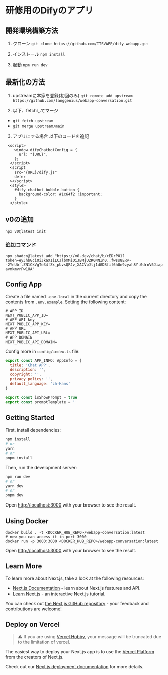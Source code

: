 # 研修用のDifyのアプリ

## 開発環境構築方法

1. クローン
`git clone https://github.com/ITSVAPP/dify-webapp.git`

1. インストール
`npm install`

1. 起動
`npm run dev`

## 最新化の方法

1. upstreamに本家を登録(初回のみ)
`git remote add upstream https://github.com/langgenius/webapp-conversation.git`

2. 以下、fetchしてマージ
- `git fetch upstream`
- `git merge upstream/main`

3. アプリにする場合
以下のコードを追記
```
 <script>
    window.difyChatbotConfig = {
      url: "{URL}",
    };
  </script>
  <script
    src="{URL}/dify.js"
    defer
  ></script>
  <style>
    #dify-chatbot-bubble-button {
      background-color: #1c64f2 !important;
    }
  </style>
```

## v0の追加

`npx v0@latest init`

### 追加コマンド

`npx shadcn@latest add "https://v0.dev/chat/b/cEDrPO1?token=eyJhbGciOiJkaXIiLCJlbmMiOiJBMjU2R0NNIn0..fwss8ERv--2YnUbf.ZN1CkVgTe34fZx_pUvsQPJv_XACVpJlj1dGDBfif6hUn9zyah8Y.0drnV6JiapavmkmvrFw1UA"`

## Config App
Create a file named `.env.local` in the current directory and copy the contents from `.env.example`. Setting the following content:
```
# APP ID
NEXT_PUBLIC_APP_ID=
# APP API key
NEXT_PUBLIC_APP_KEY=
# APP URL
NEXT_PUBLIC_API_URL=
# APP DOMAIN
NEXT_PUBLIC_API_DOMAIN=

```

Config more in `config/index.ts` file:   
```js
export const APP_INFO: AppInfo = {
  title: 'Chat APP',
  description: '',
  copyright: '',
  privacy_policy: '',
  default_language: 'zh-Hans'
}

export const isShowPrompt = true
export const promptTemplate = ''
```

## Getting Started
First, install dependencies:
```bash
npm install
# or
yarn
# or
pnpm install
```

Then, run the development server:

```bash
npm run dev
# or
yarn dev
# or
pnpm dev
```
Open [http://localhost:3000](http://localhost:3000) with your browser to see the result.

## Using Docker

```
docker build . -t <DOCKER_HUB_REPO>/webapp-conversation:latest
# now you can access it in port 3000
docker run -p 3000:3000 <DOCKER_HUB_REPO>/webapp-conversation:latest
```

Open [http://localhost:3000](http://localhost:3000) with your browser to see the result.

## Learn More

To learn more about Next.js, take a look at the following resources:

- [Next.js Documentation](https://nextjs.org/docs) - learn about Next.js features and API.
- [Learn Next.js](https://nextjs.org/learn) - an interactive Next.js tutorial.

You can check out [the Next.js GitHub repository](https://github.com/vercel/next.js/) - your feedback and contributions are welcome!

## Deploy on Vercel

> ⚠️ If you are using [Vercel Hobby](https://vercel.com/pricing), your message will be truncated due to the limitation of vercel.


The easiest way to deploy your Next.js app is to use the [Vercel Platform](https://vercel.com/new?utm_medium=default-template&filter=next.js&utm_source=create-next-app&utm_campaign=create-next-app-readme) from the creators of Next.js.

Check out our [Next.js deployment documentation](https://nextjs.org/docs/deployment) for more details.
